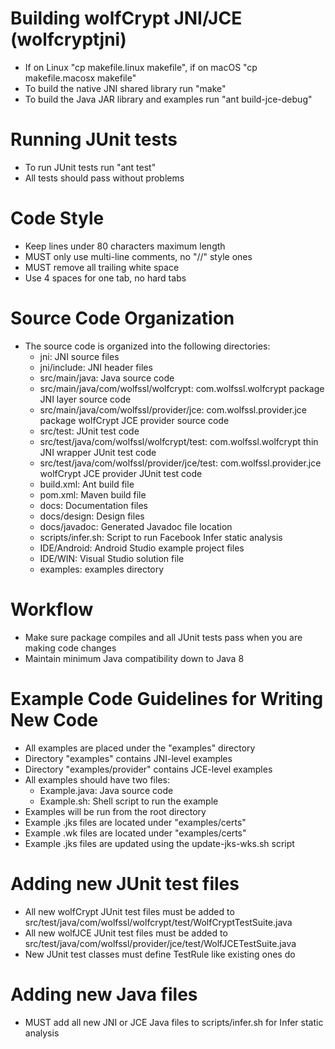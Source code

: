 # Building wolfCrypt JNI/JCE (wolfcryptjni)
- If on Linux "cp makefile.linux makefile", if on macOS "cp makefile.macosx makefile"
- To build the native JNI shared library run "make"
- To build the Java JAR library and examples run "ant build-jce-debug"

# Running JUnit tests
- To run JUnit tests run "ant test"
- All tests should pass without problems

# Code Style
- Keep lines under 80 characters maximum length
- MUST only use multi-line comments, no "//" style ones
- MUST remove all trailing white space
- Use 4 spaces for one tab, no hard tabs

# Source Code Organization
- The source code is organized into the following directories:
  + jni: JNI source files
  + jni/include: JNI header files
  + src/main/java: Java source code
  + src/main/java/com/wolfssl/wolfcrypt: com.wolfssl.wolfcrypt package JNI layer source code
  + src/main/java/com/wolfssl/provider/jce: com.wolfssl.provider.jce package wolfCrypt JCE provider source code
  + src/test: JUnit test code
  + src/test/java/com/wolfssl/wolfcrypt/test: com.wolfssl.wolfcrypt thin JNI wrapper JUnit test code
  + src/test/java/com/wolfssl/provider/jce/test: com.wolfssl.provider.jce wolfCrypt JCE provider JUnit test code
  + build.xml: Ant build file
  + pom.xml: Maven build file
  + docs: Documentation files
  + docs/design: Design files
  + docs/javadoc: Generated Javadoc file location
  + scripts/infer.sh: Script to run Facebook Infer static analysis
  + IDE/Android: Android Studio example project files
  + IDE/WIN: Visual Studio solution file
  + examples: examples directory

# Workflow
- Make sure package compiles and all JUnit tests pass when you are making code changes
- Maintain minimum Java compatibility down to Java 8

# Example Code Guidelines for Writing New Code
- All examples are placed under the "examples" directory
- Directory "examples" contains JNI-level examples
- Directory "examples/provider" contains JCE-level examples
- All examples should have two files:
  + Example.java: Java source code
  + Example.sh: Shell script to run the example
- Examples will be run from the root directory
- Example .jks files are located under "examples/certs"
- Example .wk files are located under "examples/certs"
- Example .jks files are updated using the update-jks-wks.sh script

# Adding new JUnit test files
- All new wolfCrypt JUnit test files must be added to src/test/java/com/wolfssl/wolfcrypt/test/WolfCryptTestSuite.java
- All new wolfJCE JUnit test files must be added to src/test/java/com/wolfssl/provider/jce/test/WolfJCETestSuite.java
- New JUnit test classes must define TestRule like existing ones do

# Adding new Java files
- MUST add all new JNI or JCE Java files to scripts/infer.sh for Infer static analysis
